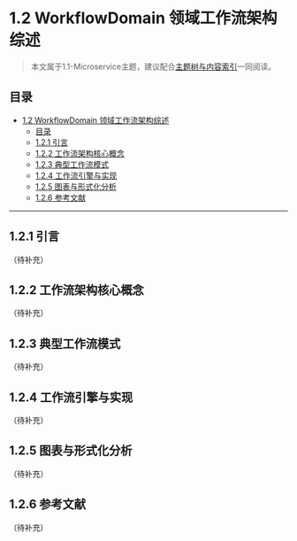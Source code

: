 # 1.2 WorkflowDomain 领域工作流架构综述

> 本文属于1.1-Microservice主题，建议配合[主题树与内容索引](../../00-主题树与内容索引.md)一同阅读。

## 目录

- [1.2 WorkflowDomain 领域工作流架构综述](#12-workflowdomain-领域工作流架构综述)
  - [目录](#目录)
  - [1.2.1 引言](#121-引言)
  - [1.2.2 工作流架构核心概念](#122-工作流架构核心概念)
  - [1.2.3 典型工作流模式](#123-典型工作流模式)
  - [1.2.4 工作流引擎与实现](#124-工作流引擎与实现)
  - [1.2.5 图表与形式化分析](#125-图表与形式化分析)
  - [1.2.6 参考文献](#126-参考文献)

---

## 1.2.1 引言

（待补充）

## 1.2.2 工作流架构核心概念

（待补充）

## 1.2.3 典型工作流模式

（待补充）

## 1.2.4 工作流引擎与实现

（待补充）

## 1.2.5 图表与形式化分析

（待补充）

## 1.2.6 参考文献

（待补充）
